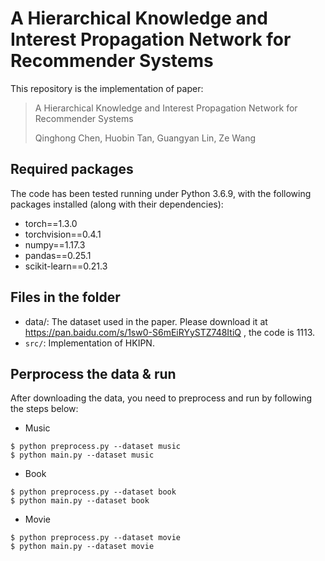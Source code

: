 # A Hierarchical Knowledge and Interest Propagation Network for Recommender Systems

This repository is the implementation of paper:

> A Hierarchical Knowledge and Interest Propagation Network for Recommender Systems
>
> Qinghong Chen, Huobin Tan, Guangyan Lin, Ze Wang

## Required packages

The code has been tested running under Python 3.6.9, with the following packages installed (along with their dependencies):
- torch==1.3.0
- torchvision==0.4.1
- numpy==1.17.3
- pandas==0.25.1
- scikit-learn==0.21.3

## Files in the folder

- data/: The dataset used in the paper. Please download it at https://pan.baidu.com/s/1sw0-S6mEiRYySTZ748ItiQ , the code is 1113.
- `src/`: Implementation of HKIPN.

## Perprocess the data  & run

After downloading the data, you need to preprocess and run by following the steps below:


- Music

```
$ python preprocess.py --dataset music
$ python main.py --dataset music 
```


- Book
```
$ python preprocess.py --dataset book
$ python main.py --dataset book
```

- Movie
```
$ python preprocess.py --dataset movie
$ python main.py --dataset movie
```
